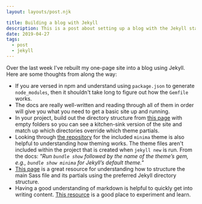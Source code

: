 ```yaml
---
layout: layouts/post.njk

title: Building a blog with Jekyll
description: This is a post about setting up a blog with the Jekyll static site generator.
date: 2019-04-27
tags:
  - post
  - jekyll
---
```


Over the last week I've rebuilt my one-page site into a blog using Jekyll. Here are some thoughts from along the way:

- If you are versed in npm and understand using `package.json` to generate `node_modules`, then it shouldn't take long to figure out how the `Gemfile` works.
- The docs are really well-written and reading through all of them in order will give you what you need to get a basic site up and running.
- In your project, build out the directory structure from [this page](https://jekyllrb.com/docs/structure/) with empty folders so you can see a kitchen-sink version of the site and match up which directories override which theme partials.
- Looking through [the repository](https://github.com/jekyll/minima/) for the included `minima` theme is also helpful to understanding how theming works. The theme files aren't included within the project that is created when `jekyll new` is run. From the docs: _"Run `bundle show` followed by the name of the theme’s gem, e.g., `bundle show minima` for Jekyll’s default theme."_
- [This page](https://github.com/jekyll/jekyll-sass-converter/tree/master/docs) is a great resource for understanding how to structure the main Sass file and its partials using the preferred Jekyll directory structure.
- Having a good understanding of markdown is helpful to quickly get into writing content. [This resource](https://daringfireball.net/projects/markdown/dingus) is a good place to experiment and learn.
